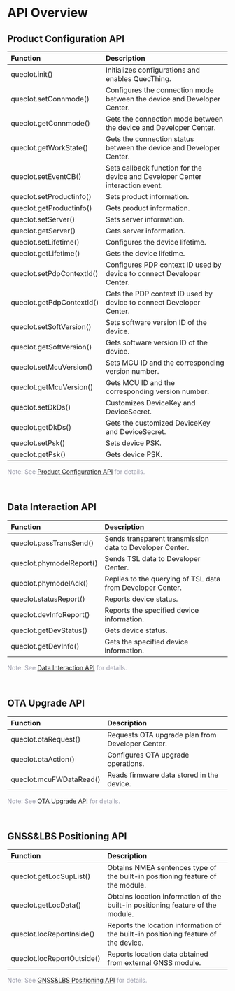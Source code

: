 # API Overview

## __Product Configuration API__

| Function                  | Description                                                  |
| :------------------------ | :----------------------------------------------------------- |
| quecIot.init()            | Initializes configurations and enables QuecThing.            |
| quecIot.setConnmode()     | Configures the connection mode between the device and Developer Center.   |
| quecIot.getConnmode()     | Gets the connection mode between the device and Developer Center.         |
| quecIot.getWorkState()    | Gets the connection status between the device and Developer Center.       |
| quecIot.setEventCB()      | Sets callback function for the device and Developer Center interaction event. |
| quecIot.setProductinfo()  | Sets product information.                                    |
| quecIot.getProductinfo()  | Gets product information.                                    |
| quecIot.setServer()       | Sets server information.                                     |
| quecIot.getServer()       | Gets server information.                                     |
| quecIot.setLifetime()     | Configures the device lifetime.                              |
| quecIot.getLifetime()     | Gets the device lifetime.                                    |
| quecIot.setPdpContextId() | Configures PDP context ID used by device to connect Developer Center.     |
| quecIot.getPdpContextId() | Gets the PDP context ID used by device to connect Developer Center.       |
| quecIot.setSoftVersion()  | Sets software version ID of the device.                      |
| quecIot.getSoftVersion()  | Gets software version ID of the device.                      |
| quecIot.setMcuVersion()   | Sets MCU ID and the corresponding version number.            |
| quecIot.getMcuVersion()   | Gets MCU ID and the corresponding version number.            |
| quecIot.setDkDs()         | Customizes DeviceKey and DeviceSecret.                       |
| quecIot.getDkDs()         | Gets the customized DeviceKey and DeviceSecret.              |
| quecIot.setPsk()          | Sets device PSK.                                             |
| quecIot.getPsk()          | Gets device PSK.                                             |

<font color=#999AAA >Note: See [Product Configuration API](/en/deviceDevelop/nb/QuecPython/api/nb-quecpython-api-02.md) for details.</font>

<br>

 

 ## __Data Interaction API__

| Function                 | Description                                   |
| :----------------------- | :-------------------------------------------- |
| quecIot.passTransSend()  | Sends transparent transmission data to Developer Center.   |
| quecIot.phymodelReport() | Sends TSL data to Developer Center.                        |
| quecIot.phymodelAck()    | Replies to the querying of TSL data from Developer Center. |
| quecIot.statusReport()   | Reports device status.                        |
| quecIot.devInfoReport()  | Reports the specified device information.     |
| quecIot.getDevStatus()   | Gets device status.                           |
| quecIot.getDevInfo()     | Gets the specified device information.        |

<font color=#999AAA >Note: See [Data Interaction API](/en/deviceDevelop/nb/QuecPython/api/nb-quecpython-api-03.md) for details.</font>

<br>

## __OTA Upgrade API__

| Function                | Description                               |
| :---------------------- | :---------------------------------------- |
| quecIot.otaRequest()    | Requests OTA upgrade plan from Developer Center.       |
| quecIot.otaAction()     | Configures OTA upgrade operations.        |
| quecIot.mcuFWDataRead() | Reads firmware data stored in the device. |

<font color=#999AAA >Note: See [OTA Upgrade API](/en/deviceDevelop/nb/QuecPython/api/nb-quecpython-api-04.md) for details.</font>

<br>

## __GNSS&LBS Positioning API__

| Function                   | Description                                                  |
| :------------------------- | :----------------------------------------------------------- |
| quecIot.getLocSupList()    | Obtains NMEA sentences type of the built-in positioning feature of the module. |
| quecIot.getLocData()       | Obtains location information of the built-in positioning feature of the module. |
| quecIot.locReportInside()  | Reports the location information of the built-in positioning feature of the device. |
| quecIot.locReportOutside() | Reports location data obtained from external GNSS module.    |

<font color=#999AAA >Note: See [GNSS&LBS Positioning API](/en/deviceDevelop/nb/QuecPython/api/nb-quecpython-api-05.md) for details.</font>

<br>